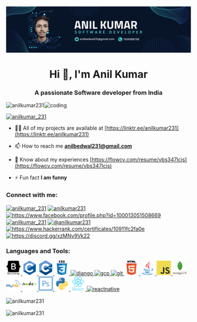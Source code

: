 ![logo](https://github.com/anilkumar231/anilkumar231/blob/main/LinkedIn%20Banner.png)
<h1 align="center">Hi 👋, I'm Anil Kumar</h1>
<h3 align="center">A passionate Software developer from India</h3>
<img align="right" alt="coding" width="400" src="https://miro.medium.com/v2/resize:fit:786/0*7Q3yvSIv_t0ioJ-Z.gif">

<p align="left"> <img src="https://komarev.com/ghpvc/?username=anilkumar231&label=Profile%20views&color=0e75b6&style=flat" alt="anilkumar231" /> </p>

<p align="left"> <a href="https://twitter.com/anilkumar_231" target="blank"><img src="https://img.shields.io/twitter/follow/anilkumar_231?logo=twitter&style=for-the-badge" alt="anilkumar_231" /></a> </p>

- 👨‍💻 All of my projects are available at [https://linktr.ee/anilkumar231](https://linktr.ee/anilkumar231)

- 📫 How to reach me **anilbedwal231@gmail.com**

- 📄 Know about my experiences [https://flowcv.com/resume/vbs347lcjs](https://flowcv.com/resume/vbs347lcjs)

- ⚡ Fun fact **I am funny**

<h3 align="left">Connect with me:</h3>
<p align="left">
<a href="https://twitter.com/anilkumar_231" target="blank"><img align="center" src="https://raw.githubusercontent.com/rahuldkjain/github-profile-readme-generator/master/src/images/icons/Social/twitter.svg" alt="anilkumar_231" height="30" width="40" /></a>
<a href="https://linkedin.com/in/anilkumar231" target="blank"><img align="center" src="https://raw.githubusercontent.com/rahuldkjain/github-profile-readme-generator/master/src/images/icons/Social/linked-in-alt.svg" alt="anilkumar231" height="30" width="40" /></a>
<a href="https://fb.com/https://www.facebook.com/profile.php?id=100013051508669" target="blank"><img align="center" src="https://raw.githubusercontent.com/rahuldkjain/github-profile-readme-generator/master/src/images/icons/Social/facebook.svg" alt="https://www.facebook.com/profile.php?id=100013051508669" height="30" width="40" /></a>
<a href="https://instagram.com/anilkumar_231" target="blank"><img align="center" src="https://raw.githubusercontent.com/rahuldkjain/github-profile-readme-generator/master/src/images/icons/Social/instagram.svg" alt="anilkumar_231" height="30" width="40" /></a>
<a href="https://www.youtube.com/c/@anilkumar231" target="blank"><img align="center" src="https://raw.githubusercontent.com/rahuldkjain/github-profile-readme-generator/master/src/images/icons/Social/youtube.svg" alt="@anilkumar231" height="30" width="40" /></a>
<a href="https://www.hackerrank.com/https://www.hackerrank.com/certificates/10911fc2fa0e" target="blank"><img align="center" src="https://raw.githubusercontent.com/rahuldkjain/github-profile-readme-generator/master/src/images/icons/Social/hackerrank.svg" alt="https://www.hackerrank.com/certificates/10911fc2fa0e" height="30" width="40" /></a>
<a href="https://discord.gg/https://discord.gg/xzMNv9Vk22" target="blank"><img align="center" src="https://raw.githubusercontent.com/rahuldkjain/github-profile-readme-generator/master/src/images/icons/Social/discord.svg" alt="https://discord.gg/xzMNv9Vk22" height="30" width="40" /></a>
</p>

<h3 align="left">Languages and Tools:</h3>
<p align="left"> <a href="https://getbootstrap.com" target="_blank" rel="noreferrer"> <img src="https://raw.githubusercontent.com/devicons/devicon/master/icons/bootstrap/bootstrap-plain-wordmark.svg" alt="bootstrap" width="40" height="40"/> </a> <a href="https://www.cprogramming.com/" target="_blank" rel="noreferrer"> <img src="https://raw.githubusercontent.com/devicons/devicon/master/icons/c/c-original.svg" alt="c" width="40" height="40"/> </a> <a href="https://www.w3schools.com/cpp/" target="_blank" rel="noreferrer"> <img src="https://raw.githubusercontent.com/devicons/devicon/master/icons/cplusplus/cplusplus-original.svg" alt="cplusplus" width="40" height="40"/> </a> <a href="https://www.w3schools.com/css/" target="_blank" rel="noreferrer"> <img src="https://raw.githubusercontent.com/devicons/devicon/master/icons/css3/css3-original-wordmark.svg" alt="css3" width="40" height="40"/> </a> <a href="https://www.djangoproject.com/" target="_blank" rel="noreferrer"> <img src="https://cdn.worldvectorlogo.com/logos/django.svg" alt="django" width="40" height="40"/> </a> <a href="https://cloud.google.com" target="_blank" rel="noreferrer"> <img src="https://www.vectorlogo.zone/logos/google_cloud/google_cloud-icon.svg" alt="gcp" width="40" height="40"/> </a> <a href="https://git-scm.com/" target="_blank" rel="noreferrer"> <img src="https://www.vectorlogo.zone/logos/git-scm/git-scm-icon.svg" alt="git" width="40" height="40"/> </a> <a href="https://www.w3.org/html/" target="_blank" rel="noreferrer"> <img src="https://raw.githubusercontent.com/devicons/devicon/master/icons/html5/html5-original-wordmark.svg" alt="html5" width="40" height="40"/> </a> <a href="https://www.java.com" target="_blank" rel="noreferrer"> <img src="https://raw.githubusercontent.com/devicons/devicon/master/icons/java/java-original.svg" alt="java" width="40" height="40"/> </a> <a href="https://developer.mozilla.org/en-US/docs/Web/JavaScript" target="_blank" rel="noreferrer"> <img src="https://raw.githubusercontent.com/devicons/devicon/master/icons/javascript/javascript-original.svg" alt="javascript" width="40" height="40"/> </a> <a href="https://www.mongodb.com/" target="_blank" rel="noreferrer"> <img src="https://raw.githubusercontent.com/devicons/devicon/master/icons/mongodb/mongodb-original-wordmark.svg" alt="mongodb" width="40" height="40"/> </a> <a href="https://www.mysql.com/" target="_blank" rel="noreferrer"> <img src="https://raw.githubusercontent.com/devicons/devicon/master/icons/mysql/mysql-original-wordmark.svg" alt="mysql" width="40" height="40"/> </a> <a href="https://nodejs.org" target="_blank" rel="noreferrer"> <img src="https://raw.githubusercontent.com/devicons/devicon/master/icons/nodejs/nodejs-original-wordmark.svg" alt="nodejs" width="40" height="40"/> </a> <a href="https://www.photoshop.com/en" target="_blank" rel="noreferrer"> <img src="https://raw.githubusercontent.com/devicons/devicon/master/icons/photoshop/photoshop-line.svg" alt="photoshop" width="40" height="40"/> </a> <a href="https://www.python.org" target="_blank" rel="noreferrer"> <img src="https://raw.githubusercontent.com/devicons/devicon/master/icons/python/python-original.svg" alt="python" width="40" height="40"/> </a> <a href="https://reactjs.org/" target="_blank" rel="noreferrer"> <img src="https://raw.githubusercontent.com/devicons/devicon/master/icons/react/react-original-wordmark.svg" alt="react" width="40" height="40"/> </a> <a href="https://reactnative.dev/" target="_blank" rel="noreferrer"> <img src="https://reactnative.dev/img/header_logo.svg" alt="reactnative" width="40" height="40"/> </a> </p>

<p><img align="center" src="https://github-readme-stats.vercel.app/api/top-langs?username=anilkumar231&show_icons=true&locale=en&layout=compact" alt="anilkumar231" /></p>

<p><img align="center" src="https://github-readme-streak-stats.herokuapp.com/?user=anilkumar231&" alt="anilkumar231" /></p>
